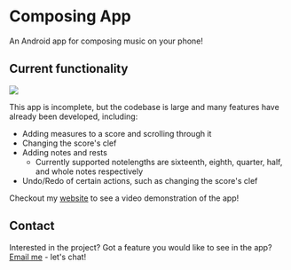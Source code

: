 # Composing App

An Android app for composing music on your phone!

## Current functionality
![](github-readme.png)

This app is incomplete, but the codebase is large and many features have already been developed, including:
* Adding measures to a score and scrolling through it
* Changing the score's clef
* Adding notes and rests
  * Currently supported notelengths are sixteenth, eighth, quarter, half, and whole notes respectively
* Undo/Redo of certain actions, such as changing the score's clef 

Checkout my [website](https://personal-website-70fad.web.app/) to see a video demonstration of the app!

## Contact
Interested in the project? Got a feature you would like to see in the app? <br>
[Email me](mailto:k.manku4@gmail.com) - let's chat!
